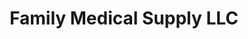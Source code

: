 ---
title: "Family Medical Supply LLC"
url: /clayton/family-medical-supply-llc/
shop: medical supply
---